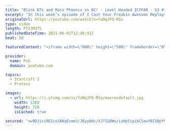 ```yaml
---
title: "Blink DTs and Mass Phoenix vs BC! - Level Headed ICYFAR - G3 #199"
excerpt: "In this week’s episode of I Cast Your Freakin Awesome Replays (ICYFAR) players had to win without taking any gas outside their main base! Send in your replays to have them featured in the show\r \r THIS WEEKS ICYFAR Challenge: \"We're Airborne, we're meant to be surrounded\" - You may only attack your opponent"
originalUrl: https://youtube.com/watch?v=YaNqJFQ-M1o
type: video
length: PT23M37S
publishedDateTime: 2021-06-01T12:46:41Z
heat: 50

featuredContent: "<iframe width=\"800\" height=\"500\" frameborder=\"0\" src=\"https://www.youtube.com/embed/YaNqJFQ-M1o\" allow=\"accelerometer; autoplay; encrypted-media; gyroscope; picture-in-picture\" allowfullscreen></iframe>"

provider:
  name: PiG
  domain: youtube.com

topics:
  - StarCraft 2
  - Protoss

images:
  - url: https://i.ytimg.com/vi/YaNqJFQ-M1o/maxresdefault.jpg
    width: 1280
    height: 720
    isCached: true

secured: "xw9D3ici9EIce3ANqEsmm3/J6yyDdc/XJ7IG0Wu/izHp5ipi6CSewYBI5BpYVnpNSvTHJCMuZFPMPOMXdYDZoeaY2ogR4uZxznuh0SCBMmOXr+mk/2zValH2Z8bNeB7Jww1f4nu9MTE3brvueCQ0EKAuLmbGV1eIJMBpZkD+UgabMpJZAi9X+S80PfeMSNgrLk6RpQ7Z8V2m7Wsea1zH3MbRWR3yoL6URRwnthN4jxF//X6Ne72XbJQFFFptKkHzCyKFxMDQD8X36CWhm9b9NxDrfZie/947QSjTV34efJuJxLODIGBKg4vvrD8qqtf11hZ6acH0V0uQaYJCLhfYnu9TBFh6NvxKPvggtvdhB4ZwxOXLqHuT5izBhjuhK//MO2yvHVlK3fJjcuJ5rR8wqxDxU8nr81ZMkfHUCTHZSP4=;W4TbyshtzZ1Iv1aaEZVGwg=="
---
```


